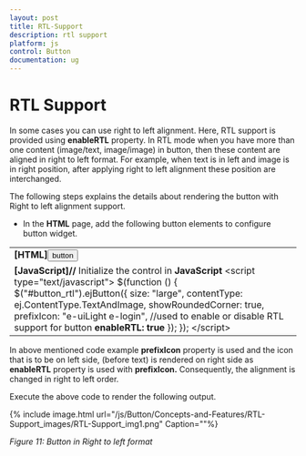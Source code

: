 ```yaml
---
layout: post
title: RTL-Support
description: rtl support
platform: js
control: Button
documentation: ug
---
```


# RTL Support

In some cases you can use right to left alignment. Here, RTL support is provided using **enableRTL** property. In RTL mode when you have more than one content (image/text, image/image) in button, then these content are aligned in right to left format. For example, when text is in left and image is in right position, after applying right to left alignment these position are interchanged.

The following steps explains the details about rendering the button with Right to left alignment support.

* In the **HTML** page, add the following button elements to configure button widget.



<table>
<tr>
<td>
<b>[HTML]</b><button id="button_rtl">button</button></td></tr>
<tr>
<td>
<b>[JavaScript]</b><b>//</b> Initialize the control in <b>JavaScript</b>     &lt;script type="text/javascript"&gt;        $(function () {            $("#button_rtl").ejButton({                size: "large", contentType: ej.ContentType.TextAndImage,                showRoundedCorner: true,                prefixIcon: "e-uiLight e-login",                //used to enable or disable RTL support for button<b>                enableRTL: true</b>            });        });    &lt;/script&gt;</td></tr>
</table>

In above mentioned code example **prefixIcon** property is used and the icon that is to be on left side, (before text) is rendered on right side as **enableRTL** property is used with **prefixIcon.**  Consequently, the alignment is changed in right to left order.

Execute the above code to render the following output.

{% include image.html url="/js/Button/Concepts-and-Features/RTL-Support_images/RTL-Support_img1.png" Caption=""%}

_Figure 11: Button in Right to left format_

